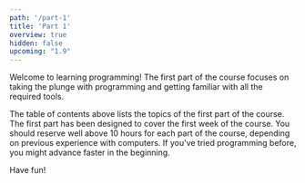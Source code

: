 ```yaml
---
path: '/part-1'
title: 'Part 1'
overview: true
hidden: false
upcoming: "1.9"
---
```


Welcome to learning programming! The first part of the course focuses on taking the plunge with programming and getting familiar with all the required tools.

<please-login></please-login>

<pages-in-this-section></pages-in-this-section>

The table of contents above lists the topics of the first part of the course. The first part has been designed to cover the first week of the course. You should reserve well above 10 hours for each part of the course, depending on previous experience with computers. If you've tried programming before, you might advance faster in the beginning.

Have fun!

<exercises-in-this-section></exercises-in-this-section>
